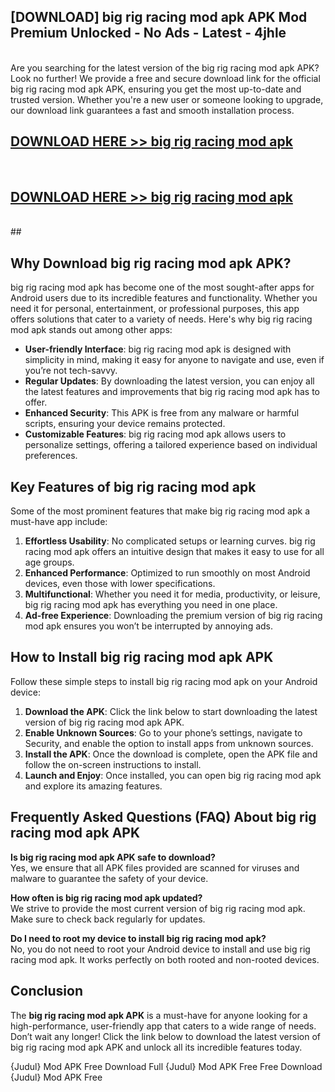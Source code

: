 ## [DOWNLOAD] big rig racing mod apk APK Mod  Premium Unlocked - No Ads - Latest - 4jhle <br>
<br>
Are you searching for the latest version of the big rig racing mod apk APK? Look no further! We provide a free and secure download link for the official big rig racing mod apk APK, ensuring you get the most up-to-date and trusted version. Whether you're a new user or someone looking to upgrade, our download link guarantees a fast and smooth installation process.


## [DOWNLOAD HERE >> big rig racing mod apk](http://leaked.freeplayer.one?title=big_rig_racing_mod_apk&ref=06)
  <br>

## [DOWNLOAD HERE >> big rig racing mod apk](http://leaked.freeplayer.one?title=big_rig_racing_mod_apk&ref=06)
  <br>
  ##



## Why Download big rig racing mod apk APK?

big rig racing mod apk has become one of the most sought-after apps for Android users due to its incredible features and functionality. Whether you need it for personal, entertainment, or professional purposes, this app offers solutions that cater to a variety of needs. Here's why big rig racing mod apk stands out among other apps:

- **User-friendly Interface**: big rig racing mod apk is designed with simplicity in mind, making it easy for anyone to navigate and use, even if you’re not tech-savvy.
- **Regular Updates**: By downloading the latest version, you can enjoy all the latest features and improvements that big rig racing mod apk has to offer.
- **Enhanced Security**: This APK is free from any malware or harmful scripts, ensuring your device remains protected.
- **Customizable Features**: big rig racing mod apk allows users to personalize settings, offering a tailored experience based on individual preferences.

## Key Features of big rig racing mod apk

Some of the most prominent features that make big rig racing mod apk a must-have app include:

1. **Effortless Usability**: No complicated setups or learning curves. big rig racing mod apk offers an intuitive design that makes it easy to use for all age groups.
2. **Enhanced Performance**: Optimized to run smoothly on most Android devices, even those with lower specifications.
3. **Multifunctional**: Whether you need it for media, productivity, or leisure, big rig racing mod apk has everything you need in one place.
4. **Ad-free Experience**: Downloading the premium version of big rig racing mod apk ensures you won’t be interrupted by annoying ads.

## How to Install big rig racing mod apk APK

Follow these simple steps to install big rig racing mod apk on your Android device:

1. **Download the APK**: Click the link below to start downloading the latest version of big rig racing mod apk APK.
2. **Enable Unknown Sources**: Go to your phone’s settings, navigate to Security, and enable the option to install apps from unknown sources.
3. **Install the APK**: Once the download is complete, open the APK file and follow the on-screen instructions to install.
4. **Launch and Enjoy**: Once installed, you can open big rig racing mod apk and explore its amazing features.

## Frequently Asked Questions (FAQ) About big rig racing mod apk APK

**Is big rig racing mod apk APK safe to download?**  
Yes, we ensure that all APK files provided are scanned for viruses and malware to guarantee the safety of your device.

**How often is big rig racing mod apk updated?**  
We strive to provide the most current version of big rig racing mod apk. Make sure to check back regularly for updates.

**Do I need to root my device to install big rig racing mod apk?**  
No, you do not need to root your Android device to install and use big rig racing mod apk. It works perfectly on both rooted and non-rooted devices.

## Conclusion

The **big rig racing mod apk APK** is a must-have for anyone looking for a high-performance, user-friendly app that caters to a wide range of needs. Don’t wait any longer! Click the link below to download the latest version of big rig racing mod apk APK and unlock all its incredible features today.

{Judul} Mod APK Free
Download Full {Judul} Mod APK Free
Free Download {Judul} Mod APK Free

